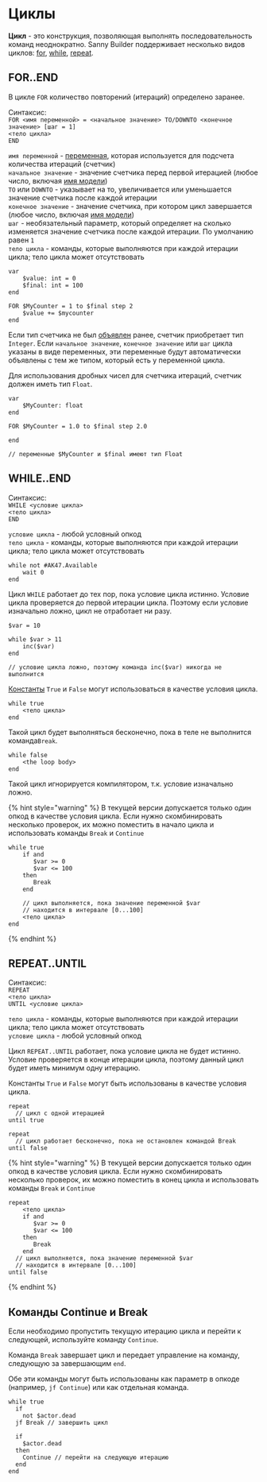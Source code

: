 # Циклы

**Цикл** - это конструкция, позволяющая выполнять последовательность команд неоднократно. Sanny Builder поддерживает несколько видов циклов: [for](loops.md#for-end), [while](loops.md#while-end), [repeat](loops.md#repeat-until).

## FOR..END

В цикле `FOR` количество повторений (итераций) определено заранее.

Синтаксис:\
`FOR <имя переменной> = <начальное значение> TO/DOWNTO <конечное значение> [шаг = 1]`\
&#x20; `<тело цикла>`\
`END`

`имя переменной` - [переменная](variables.md), которая используется для подсчета количества итераций (счетчик)\
`начальное значение` - значение счетчика перед первой итерацией (любое число, включая [имя модели](data-types.md#imena-modelei))\
`TO` или `DOWNTO` - указывает на то, увеличивается или уменьшается значение счетчика после каждой итерации\
`конечное значение` - значение счетчика, при котором цикл завершается (любое число, включая [имя модели](data-types.md#imena-modelei))\
`шаг` - необязательный параметр, который определяет на сколько изменяется значение счетчика после каждой итерации. По умолчанию равен `1`\
`тело цикла` - команды, которые выполняются при каждой итерации цикла; тело цикла может отсутствовать

```
var
    $value: int = 0
    $final: int = 100
end

FOR $MyCounter = 1 to $final step 2
    $value += $mycounter
end
```

Если тип счетчика не был [объявлен](variables.md#konstrukciya-var-end) ранее, счетчик приобретает тип `Integer`. Если `начальное значение`, `конечное значение` или `шаг` цикла указаны в виде переменных, эти переменные будут автоматически объявлены с тем же типом, который есть у переменной цикла.

Для использования дробных чисел для счетчика итераций, счетчик должен иметь тип `Float`.

```
var
    $MyCounter: float
end

FOR $MyCounter = 1.0 to $final step 2.0

end

// переменные $MyCounter и $final имеют тип Float
```

## WHILE..END

Синтаксис:\
`WHILE <условие цикла>`\
&#x20; `<тело цикла>`\
`END`

`условие цикла` - любой условный опкод\
`тело цикла` - команды, которые выполняются при каждой итерации цикла; тело цикла может отсутствовать

```
while not #AK47.Available
    wait 0
end
```

Цикл `WHILE` работает до тех пор, пока условие цикла истинно. Условие цикла проверяется до первой итерации цикла. Поэтому если условие изначально ложно, цикл не отработает ни разу.

```
$var = 10

while $var > 11
    inc($var)
end

// условие цикла ложно, поэтому команда inc($var) никогда не выполнится
```

[Константы](constants.md) `True` и `False` могут использоваться в качестве условия цикла.

```
while true
    <тело цикла>
end
```

Такой цикл будет выполняться бесконечно, пока в теле не выполнится команда`Break`.

```
while false
    <the loop body>
end
```

Такой цикл игнорируется компилятором, т.к. условие изначально ложно.

{% hint style="warning" %}
В текущей версии допускается только один опкод в качестве условия цикла. Если нужно скомбинировать несколько проверок, их можно поместить в начало цикла и использовать команды `Break` и `Continue`

```
while true
    if and
       $var >= 0
       $var <= 100
    then
       Break
    end

    // цикл выполняется, пока значение переменной $var 
    // находится в интервале [0...100]    
    <тело цикла>
end
```
{% endhint %}

## REPEAT..UNTIL

Синтаксис:\
`REPEAT`\
&#x20; `<тело цикла>`\
`UNTIL <условие цикла>`

`тело цикла` - команды, которые выполняются при каждой итерации цикла; тело цикла может отсутствовать\
`условие цикла` - любой условный опкод

Цикл `REPEAT..UNTIL` работает, пока условие цикла не будет истинно. Условие проверяется в конце итерации цикла, поэтому данный цикл будет иметь минимум одну итерацию.

Константы `True` и `False` могут быть использованы в качестве условия цикла.

```
repeat
  // цикл с одной итерацией
until true 
```

```
repeat
  // цикл работает бесконечно, пока не остановлен командой Break
until false
```

{% hint style="warning" %}
В текущей версии допускается только один опкод в качестве условия цикла. Если нужно скомбинировать несколько проверок, их можно поместить в конец цикла и использовать команды `Break` и `Continue`

```
repeat  
    <тело цикла>
    if and
       $var >= 0
       $var <= 100
    then
       Break
    end
  // цикл выполняется, пока значение переменной $var 
  // находится в интервале [0...100]  
until false
```
{% endhint %}

## Команды Continue и Break

Если необходимо пропустить текущую итерацию цикла и перейти к следующей, используйте команду `Continue`.&#x20;

Команда `Break` завершает цикл и передает управление на команду, следующую за  завершающим `end`.

Обе эти команды могут быть использованы как параметр в опкоде (например, `jf Continue`) или как отдельная команда.

```
while true
  if
    not $actor.dead
  jf Break // завершить цикл

  if
    $actor.dead
  then
    Continue // перейти на следующую итерацию
  end
end
```
